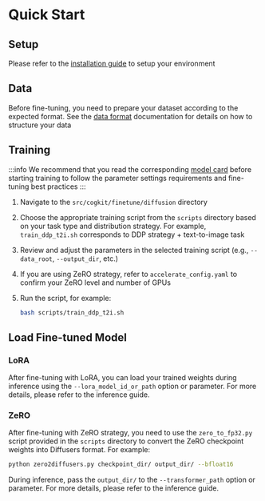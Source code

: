 # Quick Start

## Setup

Please refer to the [installation guide](../02-Installation.md) to setup your environment

<!-- TODO: clone the repo to finetune? clone -->

## Data

Before fine-tuning, you need to prepare your dataset according to the expected format. See the [data format](./03-Data%20Format.md) documentation for details on how to structure your data

## Training

:::info
We recommend that you read the corresponding [model card](../05-Model%20Card.mdx) before starting training to follow the parameter settings requirements and fine-tuning best practices
:::

<!-- TODO: move training script to cli folder? -->
<!-- TODO: add link to corresponding folder -->
1. Navigate to the `src/cogkit/finetune/diffusion` directory

<!-- TODO: add link to training script folder -->
<!-- TODO: add link to train_ddp_t2i.sh -->
2. Choose the appropriate training script from the `scripts` directory based on your task type and distribution strategy. For example, `train_ddp_t2i.sh` corresponds to DDP strategy + text-to-image task

3. Review and adjust the parameters in the selected training script (e.g., `--data_root`, `--output_dir`, etc.)

<!-- TODO: add link to accelerate config -->
4. If you are using ZeRO strategy, refer to `accelerate_config.yaml` to confirm your ZeRO level and number of GPUs

5. Run the script, for example:
   ```bash
   bash scripts/train_ddp_t2i.sh
   ```


## Load Fine-tuned Model

### LoRA

After fine-tuning with LoRA, you can load your trained weights during inference using the `--lora_model_id_or_path` option or parameter. For more details, please refer to the inference guide.

### ZeRO

After fine-tuning with ZeRO strategy, you need to use the `zero_to_fp32.py` script provided in the `scripts` directory to convert the ZeRO checkpoint weights into Diffusers format. For example:

<!-- FIXME: path to zero2diffusers.py? -->
```bash
python zero2diffusers.py checkpoint_dir/ output_dir/ --bfloat16
```

During inference, pass the `output_dir/` to the `--transformer_path` option or parameter. For more details, please refer to the inference guide.
